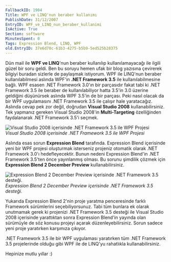 ```yaml
---
FallbackID: 1904
Title: WPF ve LINQ'nun beraber kullanımı
PublishDate: 31/12/2007
EntryID: WPF_ve_LINQ_nun_beraber_kullanimi
IsActive: True
Section: software
MinutesSpent: 0
Tags: Expression Blend, LINQ, WPF
old.EntryID: 37e6d70c-61b3-4275-b5b9-5ed525b28375
---
```

Dün mail ile **WPF ve LINQ**'nun beraber kullanılıp kullanılamayacağı
ile ilgili güzel bir soru geldi. Ben bu soruyu hemen ufak bir blog
yazısına çevirerek bilgiyi buradan sizlerle de paylaşmak istiyorum. WPF
ile LINQ'nun beraber kullanılabilmesi aslında WPF'in **.NET Framework
3.5** ile kullanılabilmesine bağlı. WPF esasen .NET Framework 3.0'ın bir
parçasıdır fakat tabi ki .NET Framework 3.5 ile beraber de
kullanılabiliyor hatta 3.5'in 3.0 üzerine geldiğini düşünürsek aslında
WPF 3.5'in de bir parçası. Peki nasıl olacak da bir WPF uygulamasını
.NET Framework 3.5 ile çalışır hale yaratacağız. Aslında cevap pek zor
değil, doğrudan **Visual Studio 2008** kullanabilirsiniz. Tek yapmanız
gereken Visual Studio 2008'in **Multi-Targeting** özelliğinden
faydalanarak .NET Framework 3.5'i seçmek.

![Visual Studio 2008 içerisinde .NET Framework 3.5 ile WPF
Projesi](http://cdn.daron.yondem.com/assets/1904/31122007_1.png)\
*Visual Studio 2008 içerisinde .NET Framework 3.5 ile WPF Projesi*

Aslında esas sorun **Expression Blend** tarafında. Expression Blend
içerisinde yeni bir WPF projesi oluşturmak isterseniz projeniz otomatik
olarak .NET Framework 3.0'ı hedefleyecektir. Bunun nedeni Expression
Blend'in .NET Framework 3.5'ten önce yayınlanmış olması. Bu sorunu
şimdilik çözmek için **Expression Blend 2 December Preview**
kullanabilirsiniz.

![Expression Blend 2 December Preview içerisinde .NET Framework 3.5
desteği.](http://cdn.daron.yondem.com/assets/1904/31122007_2.png)\
*Expression Blend 2 December Preview içerisinde .NET Framework 3.5
desteği.*

Yukarıda Expression Blend 2'nin proje yaratma penceresinde farklı
Framework sürümlerini seçebiliyorsunuz. Tabi tüm bunlara ek olarak
unutmamak gerek ki projenizi .NET Framework 3.5 desteği ile Visual
Studio 2008 içerisinde yarattıktan sonra Expression Blend'in yayında
olan sürümüyle de söz konusu projeyi açarak düzenleyebilirsiniz. Sorun
sadece yeni proje yaratırken karşımıza çıkıyor.

.NET Framework 3.5 ile bir WPF uygulaması yaratırken tüm .NET Framework
3.5 projelerinde olduğu gibi WPF ile de LINQ'yu rahatlıkla
kullanabilirsiniz.

Hepinize mutlu yıllar :)


